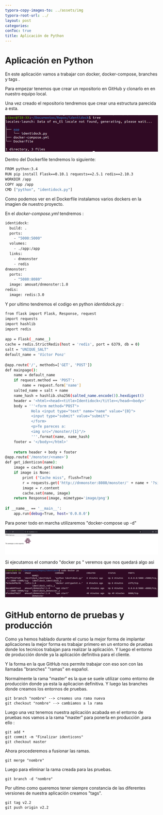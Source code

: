 ```yaml
---
typora-copy-images-to: ../assets/img
typora-root-url: ../
layout: post
categories: 
conToc: true
title: Aplicación de Python
---
```






# Aplicación en Python

En este aplicación vamos a trabajar con docker, docker-compose, branches y tags .



Para empezar tenemos que crear un repositorio en GitHub y clonarlo en en nuestro equipo local.



Una vez creado el repositorio tendremos que crear una estructura parecida a esta.

![estructura](/assets/img/estructura.png)







Dentro del Dockerfile tendremos lo siguiente:



```bash
FROM python:3.4
RUN pip install Flask==0.10.1 requests==2.5.1 redis==2.10.3
WORKDIR /app
COPY app /app
CMD ["python", "identidock.py"]
```



Como podemos ver en el Dockerfile instalamos varios dockers en la imagien de nuestro proyecto.



En el *docker-compose.yml* tendremos :

```bash
identidock:
  build: .
  ports:
    - "5000:5000"
  volumes:
    - ./app:/app
  links:
    - dnmonster
    - redis
dnmonster:
  ports:
    - "5080:8080"
  image: amouat/dnmonster:1.0
redis:
  image: redis:3.0
```



Y por ultimo tendremos el codigo en python *identidock.py*  : 

```bash
from flask import Flask, Response, request
import requests
import hashlib
import redis

app = Flask(__name__)
cache = redis.StrictRedis(host = 'redis', port = 6379, db = 0)
salt = "UNIQUE_SALT"
default_name = 'Víctor Ponz'

@app.route('/', methods=['GET', 'POST'])
def mainpage():
	name = default_name
	if request.method == 'POST':
		name = request.form['name']
	salted_name = salt + name
	name_hash = hashlib.sha256(salted_name.encode()).hexdigest()
	header = '<html><head><title>Identidock</title></head><body>'
	body = '''<form method="POST">
			Hola <input type="text" name="name" value="{0}">
			<input type="submit" value="submit">
			</form>
			<p>Te pareces a:
			<img src="/monster/{1}"/>
			'''.format(name, name_hash)
	footer = '</body></html>'
	
	return header + body + footer
@app.route('/monster/<name>')
def get_identicon(name):
	image = cache.get(name)
	if image is None:
		print ("Cache miss", flush=True)
		r = requests.get('http://dnmonster:8080/monster/' + name + '?size=80')
		image = r.content
		cache.set(name, image)
	return Response(image, mimetype='image/png')
		
if __name__ == '__main__':
	app.run(debug=True, host='0.0.0.0')
```



Para poner todo en marcha utilizaremos "docker-compose up -d"

![identickons_2](/assets/img/identickons_2.png)



Si ejecutamos el comando "docker ps " veremos que nos quedará algo asi

![docker_ps](/assets/img/docker_ps.png)



# GitHub entorno de pruebas y producción

Como ya hemos hablado durante el curso la mejor forma de implantar aplicaciones la mejor forma es trabajar primero en un entorno de pruebas donde los tecnicos trabajan para realizar la aplicación. Y luego el entorno de producción donde ya la aplicación definitiva para el cliente. 

Y la forma en la que GitHub nos permite trabajar con eso son con las llamadas "branches" "ramas" en español.

Normalmente la rama "master" es la que se suele utilizar como entorno de producción donde ya esta la aplicacion definitiva. Y luego las branches donde creamos los entornos de pruebas.

```
git branch "nombre" --> creamos una rama nueva
git checkout "nombre" --> cambiamos a la rama
```

Luego  una vez tenemos nuestra aplicación acabada en el entorno de pruebas nos vamos a la rama "master" para ponerla en producción ,para ello :

```
git add * 
git commit -m "Finalizar identicons" 
git checkout master 
```

Ahora procederemos a fusionar las ramas.

```
git merge "nombre" 
```

Luego para eliminar la rama creada para las pruebas.

```
git branch -d "nombre" 
```

Por ultimo como queremos tener siempre constancia de las diferentes versiones de nuestra aplicación creamos "tags".

```
git tag v2.2 
git push origin v2.2 
```



